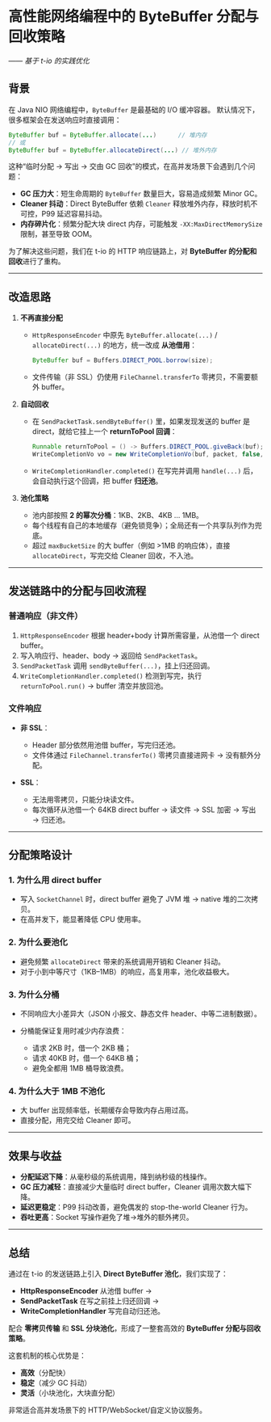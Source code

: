 # 高性能网络编程中的 ByteBuffer 分配与回收策略

*—— 基于 t-io 的实践优化*

## 背景

在 Java NIO 网络编程中，`ByteBuffer` 是最基础的 I/O 缓冲容器。
默认情况下，很多框架会在发送响应时直接调用：

```java
ByteBuffer buf = ByteBuffer.allocate(...)      // 堆内存
// 或
ByteBuffer buf = ByteBuffer.allocateDirect(...) // 堆外内存
```

这种“临时分配 → 写出 → 交由 GC 回收”的模式，在高并发场景下会遇到几个问题：

* **GC 压力大**：短生命周期的 `ByteBuffer` 数量巨大，容易造成频繁 Minor GC。
* **Cleaner 抖动**：Direct ByteBuffer 依赖 `Cleaner` 释放堆外内存，释放时机不可控，P99 延迟容易抖动。
* **内存碎片化**：频繁分配大块 direct 内存，可能触发 `-XX:MaxDirectMemorySize` 限制，甚至导致 OOM。

为了解决这些问题，我们在 t-io 的 HTTP 响应链路上，对 **ByteBuffer 的分配和回收**进行了重构。

---

## 改造思路

1. **不再直接分配**

   * `HttpResponseEncoder` 中原先 `ByteBuffer.allocate(...)` / `allocateDirect(...)` 的地方，统一改成 **从池借用**：

     ```java
     ByteBuffer buf = Buffers.DIRECT_POOL.borrow(size);
     ```
   * 文件传输（非 SSL）仍使用 `FileChannel.transferTo` 零拷贝，不需要额外 buffer。

2. **自动回收**

   * 在 `SendPacketTask.sendByteBuffer()` 里，如果发现发送的 buffer 是 direct，就给它挂上一个 **returnToPool 回调**：

     ```java
     Runnable returnToPool = () -> Buffers.DIRECT_POOL.giveBack(buf);
     WriteCompletionVo vo = new WriteCompletionVo(buf, packet, false, returnToPool);
     ```
   * `WriteCompletionHandler.completed()` 在写完并调用 `handle(...)` 后，会自动执行这个回调，把 buffer **归还池**。

3. **池化策略**

   * 池内部按照 **2 的幂次分桶**：1KB、2KB、4KB … 1MB。
   * 每个线程有自己的本地缓存（避免锁竞争）；全局还有一个共享队列作为兜底。
   * 超过 `maxBucketSize` 的大 buffer（例如 >1MB 的响应体），直接 `allocateDirect`，写完交给 Cleaner 回收，不入池。

---

## 发送链路中的分配与回收流程

### 普通响应（非文件）

1. `HttpResponseEncoder` 根据 header+body 计算所需容量，从池借一个 direct buffer。
2. 写入响应行、header、body → 返回给 `SendPacketTask`。
3. `SendPacketTask` 调用 `sendByteBuffer(...)`，挂上归还回调。
4. `WriteCompletionHandler.completed()` 检测到写完，执行 `returnToPool.run()` → buffer 清空并放回池。

### 文件响应

* **非 SSL**：

  * Header 部分依然用池借 buffer，写完归还池。
  * 文件体通过 `FileChannel.transferTo()` 零拷贝直接进网卡 → 没有额外分配。

* **SSL**：

  * 无法用零拷贝，只能分块读文件。
  * 每次循环从池借一个 64KB direct buffer → 读文件 → SSL 加密 → 写出 → 归还池。

---

## 分配策略设计

### 1. 为什么用 direct buffer

* 写入 `SocketChannel` 时，direct buffer 避免了 JVM 堆 → native 堆的二次拷贝。
* 在高并发下，能显著降低 CPU 使用率。

### 2. 为什么要池化

* 避免频繁 `allocateDirect` 带来的系统调用开销和 Cleaner 抖动。
* 对于小到中等尺寸（1KB–1MB）的响应，高复用率，池化收益极大。

### 3. 为什么分桶

* 不同响应大小差异大（JSON 小报文、静态文件 header、中等二进制数据）。
* 分桶能保证复用时减少内存浪费：

  * 请求 2KB 时，借一个 2KB 桶；
  * 请求 40KB 时，借一个 64KB 桶；
  * 避免全都用 1MB 桶导致浪费。

### 4. 为什么大于 1MB 不池化

* 大 buffer 出现频率低，长期缓存会导致内存占用过高。
* 直接分配，用完交给 Cleaner 即可。

---

## 效果与收益

* **分配延迟下降**：从毫秒级的系统调用，降到纳秒级的栈操作。
* **GC 压力减轻**：直接减少大量临时 direct buffer，Cleaner 调用次数大幅下降。
* **延迟更稳定**：P99 抖动改善，避免偶发的 stop-the-world Cleaner 行为。
* **吞吐更高**：Socket 写操作避免了堆→堆外的额外拷贝。

---

## 总结

通过在 t-io 的发送链路上引入 **Direct ByteBuffer 池化**，我们实现了：

* **HttpResponseEncoder** 从池借 buffer →
* **SendPacketTask** 在写之前挂上归还回调 →
* **WriteCompletionHandler** 写完自动归还池。

配合 **零拷贝传输** 和 **SSL 分块池化**，形成了一整套高效的 **ByteBuffer 分配与回收策略**。

这套机制的核心优势是：

* **高效**（分配快）
* **稳定**（减少 GC 抖动）
* **灵活**（小块池化，大块直分配）

非常适合高并发场景下的 HTTP/WebSocket/自定义协议服务。

